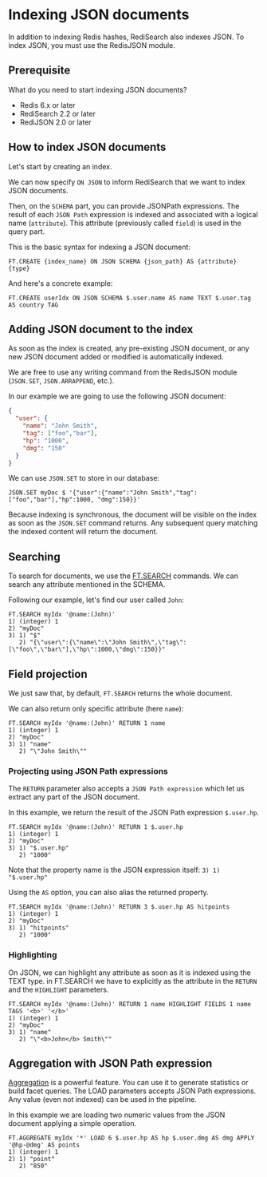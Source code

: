 # Indexing JSON documents

In addition to indexing Redis hashes, RediSearch also indexes JSON. To index JSON, you must use the RedisJSON module.

## Prerequisite

What do you need to start indexing JSON documents?

- Redis 6.x or later
- RediSearch 2.2 or later
- RediJSON 2.0 or later

## How to index JSON documents

Let's start by creating an index.

We can now specify `ON JSON` to inform RediSearch that we want to index JSON documents.

Then, on the `SCHEMA` part, you can provide JSONPath expressions.
The result of each `JSON Path` expression is indexed and associated with a logical name (`attribute`).
This attribute (previously called `field`) is used in the query part.

This is the basic syntax for indexing a JSON document:

    FT.CREATE {index_name} ON JSON SCHEMA {json_path} AS {attribute} {type}

And here's a concrete example:

    FT.CREATE userIdx ON JSON SCHEMA $.user.name AS name TEXT $.user.tag AS country TAG

## Adding JSON document to the index

As soon as the index is created, any pre-existing JSON document,
or any new JSON document added or modified is automatically indexed.

We are free to use any writing command from the RedisJSON module (`JSON.SET`, `JSON.ARRAPPEND`, etc.).

In our example we are going to use the following JSON document:

```JSON
{
  "user": {
    "name": "John Smith",
    "tag": ["foo","bar"],
    "hp": "1000",
    "dmg": "150"
  }
}
```

We can use `JSON.SET` to store in our database:

    JSON.SET myDoc $ '{"user":{"name":"John Smith","tag":["foo","bar"],"hp":1000, "dmg":150}}'

Because indexing is synchronous, the document will be visible on the index as soon as the `JSON.SET` command returns.
Any subsequent query matching the indexed content will return the document.

## Searching

To search for documents, we use the [FT.SEARCH](Commands.md#FT.SEARCH) commands.
We can search any attribute mentioned in the SCHEMA.

Following our example, let's find our user called `John`:

```
FT.SEARCH myIdx '@name:(John)'
1) (integer) 1
2) "myDoc"
3) 1) "$"
   2) "{\"user\":{\"name\":\"John Smith\",\"tag\":[\"foo\",\"bar\"],\"hp\":1000,\"dmg\":150}}"
```

## Field projection

We just saw that, by default, `FT.SEARCH` returns the whole document.

We can also return only specific attribute (here `name`):

```
FT.SEARCH myIdx '@name:(John)' RETURN 1 name
1) (integer) 1
2) "myDoc"
3) 1) "name"
   2) "\"John Smith\""
```

### Projecting using JSON Path expressions

The `RETURN` parameter also accepts a `JSON Path expression` which let us extract any part of the JSON document.

In this example, we return the result of the JSON Path expression `$.user.hp`.

```
FT.SEARCH myIdx '@name:(John)' RETURN 1 $.user.hp
1) (integer) 1
2) "myDoc"
3) 1) "$.user.hp"
   2) "1000"
```

Note that the property name is the JSON expression itself: `3) 1) "$.user.hp"`

Using the `AS` option, you can also alias the returned property.

```
FT.SEARCH myIdx '@name:(John)' RETURN 3 $.user.hp AS hitpoints
1) (integer) 1
2) "myDoc"
3) 1) "hitpoints"
   2) "1000"
```

### Highlighting

On JSON, we can highlight any attribute as soon as it is indexed using the TEXT type.
in FT.SEARCH we have to explicitly as the attribute in the `RETURN` and the `HIGHLIGHT` parameters.

```
FT.SEARCH myIdx '@name:(John)' RETURN 1 name HIGHLIGHT FIELDS 1 name TAGS '<b>' '</b>'
1) (integer) 1
2) "myDoc"
3) 1) "name"
   2) "\"<b>John</b> Smith\""
```

## Aggregation with JSON Path expression

[Aggregation](Aggregations.md) is a powerful feature. You can use it to generate statistics or build facet queries.
The LOAD parameters accepts JSON Path expressions. Any value (even not indexed) can be used in the pipeline.

In this example we are loading two numeric values from the JSON document applying a simple operation.  
```
FT.AGGREGATE myIdx '*' LOAD 6 $.user.hp AS hp $.user.dmg AS dmg APPLY '@hp-@dmg' AS points
1) (integer) 1
2) 1) "point"
   2) "850"
```
